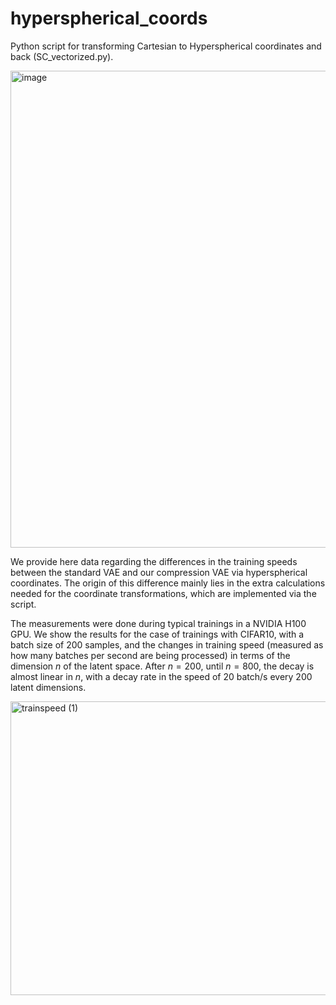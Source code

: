 # hyperspherical_coords
Python script for transforming Cartesian to Hyperspherical coordinates and back (SC_vectorized.py).

<img width="788" height="763" alt="image" src="https://github.com/user-attachments/assets/d9655ef7-006a-4634-9000-c6f407a72c17" />



We provide here data regarding the differences in the training speeds between the standard VAE and our compression VAE via hyperspherical coordinates. The origin of this difference mainly lies in the extra calculations needed for the coordinate transformations, which are implemented via the script.

The measurements were done during typical trainings in a NVIDIA H100 GPU. We show the results for the case of trainings with CIFAR10, with a batch size of $200$ samples, and the changes in training speed (measured as how many batches per second are being processed) in terms of the dimension $n$ of the latent space. After $n=200$, until $n=800$, the decay is almost linear in $n$, with a decay rate in the speed of $20$ batch/s every $200$ latent dimensions.

<img width="575" height="470" alt="trainspeed (1)" src="https://github.com/user-attachments/assets/9c703c69-41c1-409d-9b6d-e1f529756100" />

